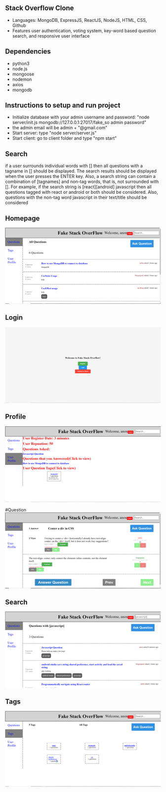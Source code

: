 ## Stack Overflow Clone
- Languages: MongoDB, ExpressJS, ReactJS, NodeJS, HTML, CSS, Github
- Features user authentication, voting system, key-word based question search, and responsive user interface

## Dependencies
- python3
- node.js
- mongoose
- nodemon
- axios
- mongodb

## Instructions to setup and run project
- Initialize database with your admin username and password: "node server/init.js mongodb://127.0.0.1:27017/fake_so admin password"
- the admin email will be admin + "@gmail.com"
- Start server: type "node server/server.js"
- Start client: go to client folder and type "npm start"

## Search 

if a user surrounds individual words with [] then all questions with a tagname in [] should be displayed. 
The search results should be displayed when the user presses the ENTER key. 
Also, a search string can contain a combination of [tagnames] and non-tag words, that is, not surrounded with [].
For example, if the search string is [react][android] javascript then all questions tagged with react or android or both should be considered. 
Also, questions with the non-tag word javascript in their text/title should be considered

## Homepage
![](https://github.com/jadenw2542/FakeStackOverflow/blob/main/homepage.PNG)

## Login
![](https://github.com/jadenw2542/FakeStackOverflow/blob/main/login.PNG)

## Profile
![](https://github.com/jadenw2542/FakeStackOverflow/blob/main/profile.PNG)

#Question
![](https://github.com/jadenw2542/FakeStackOverflow/blob/main/question%20page.PNG)

## Search
![](https://github.com/jadenw2542/FakeStackOverflow/blob/main/search.PNG)

## Tags
![](https://github.com/jadenw2542/FakeStackOverflow/blob/main/tags.PNG)
